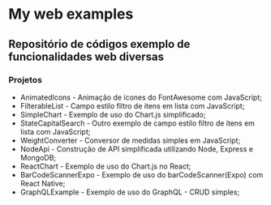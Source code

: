 # My web examples

## Repositório de códigos exemplo de funcionalidades web diversas

### Projetos

- AnimatedIcons - Animação de ícones do FontAwesome com JavaScript;
- FilterableList - Campo estilo filtro de itens em lista com JavaScript;
- SimpleChart - Exemplo de uso do Chart.js simplificado;
- StateCapitalSearch - Outro exemplo de campo estilo filtro de itens em lista com JavaScript;
- WeightConverter - Conversor de medidas simples em JavaScript;
- NodeApi - Construção de API simplificada utilizando Node, Express e MongoDB;
- ReactChart - Exemplo de uso do Chart.js no React;
- BarCodeScannerExpo - Exemplo de uso do barCodeScanner(Expo) com React Native;
- GraphQLExample - Exemplo de uso do GraphQL - CRUD simples;
